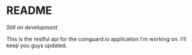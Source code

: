 # README

_Still on development_

This is the restful api for the coinguard.io application I'm working on. I'll keep you guys updated.
